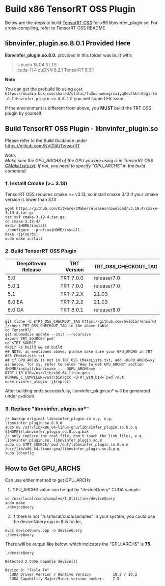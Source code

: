 # Build x86 TensorRT OSS Plugin

Below are the steps to build [TensorRT OSS](https://github.com/NVIDIA/TensorRT)  for x86 libnvinfer_plugin.so. For cross-compiling, refer to TensorRT OSS README.

## libnvinfer_plugin.so.8.0.1 Provided Here

 **libnvinfer_plugin.so.8.0.** provided in this folder was built with:

> Ubuntu 18.04.3 LTS  
> cuda-11.4
> cuDNN 8.2.1
> TensorRT 8.0.1

**Note**

You can get the prebuild lib using `wget https://nvidia.box.com/shared/static/7u2ocnwenwgrsx1yq8vv4hkfr0dg1rtm -O libnvinfer_plugin.so.8.0.1` if you met some LFS issue.

If the environment is different from above, you **MUST** build the TRT OSS plugin by yourself. 

## Build TensorRT OSS Plugin - libnvinfer_plugin.so

Please refer to the Build Guidance under https://github.com/NVIDIA/TensorRT

*Note:*  
*Make sure the GPU_ARCHS of the GPU you are using is in TensorRT OSS [CMakeLists.txt](https://github.com/NVIDIA/TensorRT/blob/master/CMakeLists.txt#L84). If not, you need to specify "GPU_ARCHS" in the build command.*

### 1. Installl Cmake (>= 3.13)

TensorRT OSS requires cmake >= v3.13, so install cmake 3.13 if your cmake version is lower than 3.13

```
wget https://github.com/Kitware/CMake/releases/download/v3.19.4/cmake-3.19.4.tar.gz
tar xvf cmake-3.19.4.tar.gz
cd cmake-3.19.4/
mkdir $HOME/install
./configure --prefix=$HOME/install
make -j$(nproc)
sudo make install
```

### 2. Build TensorRT OSS Plugin
| DeepStream Release  | TRT Version     | TRT_OSS_CHECKOUT_TAG  |
| ------------------- | --------------- | --------------------- |
| 5.0                 | TRT 7.0.0       | release/7.0           |
| 5.0.1               | TRT 7.0.0       | release/7.0           |
| 5.1                 | TRT 7.2.X       | 21.03                 |
| 6.0 EA              | TRT 7.2.2       | 21.03                 |
| 6.0 GA              | TRT 8.0.1       | release/8.0           |

```
git clone -b $TRT_OSS_CHECKOUT_TAG https://github.com/nvidia/TensorRT //check TRT_OSS_CHECKOUT_TAG in the above table
cd TensorRT/
git submodule update --init --recursive
export TRT_SOURCE=`pwd`
cd $TRT_SOURCE
mkdir -p build && cd build
## NOTE: as mentioned above, please make sure your GPU_ARCHS in TRT OSS CMakeLists.txt
## if GPU_ARCHS is not in TRT OSS CMakeLists.txt, add -DGPU_ARCHS=xy as below, for xy, refer to below "How to Get GPU_ARCHS" section
$HOME/install/bin/cmake .. -DGPU_ARCHS=xy  -DTRT_LIB_DIR=/usr/lib/x86_64-linux-gnu/ -DCMAKE_C_COMPILER=/usr/bin/gcc -DTRT_BIN_DIR=`pwd`/out
make nvinfer_plugin -j$(nproc)
```

After building ends successfully, libnvinfer_plugin.so* will be generated under `pwd`/out/.

### 3. Replace "libnvinfer_plugin.so*"

```
// backup original libnvinfer_plugin.so.x.y, e.g. libnvinfer_plugin.so.8.0.0
sudo mv /usr/lib/x86_64-linux-gnu/libnvinfer_plugin.so.8.p.q ${HOME}/libnvinfer_plugin.so.8.p.q.bak
// only replace the real file, don't touch the link files, e.g. libnvinfer_plugin.so, libnvinfer_plugin.so.8
sudo cp $TRT_SOURCE/`pwd`/out/libnvinfer_plugin.so.8.m.n  /usr/lib/x86_64-linux-gnu/libnvinfer_plugin.so.8.p.q
sudo ldconfig
```

## How to Get GPU_ARCHS

Can use either method to get GPU_ARCHs
1. GPU_ARCHS value can be got by "deviceQuery" CUDA sample 

```
cd /usr/local/cuda/samples/1_Utilities/deviceQuery
sudo make
./deviceQuery
```

2. If there is not "/usr/local/cuda/samples" in your system, you could use the deviceQuery.cpp in this folder,

```
nvcc deviceQuery.cpp -o deviceQuery
./deviceQuery
```

There will be output like below, which indicates the "GPU_ARCHS" is **75**.

```
./deviceQuery

Detected 2 CUDA Capable device(s)

Device 0: "Tesla T4"
  CUDA Driver Version / Runtime Version          10.2 / 10.2
  CUDA Capability Major/Minor version number:    7.5
```

